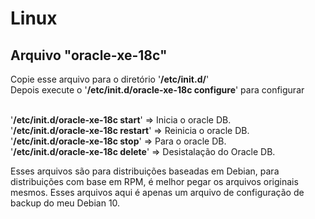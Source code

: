<h1>Linux</h1>
<h2>Arquivo "oracle-xe-18c"</h2>
<p>Copie esse arquivo para o diretório '<b>/etc/init.d/</b>' <br>
Depois execute o '<b>/etc/init.d/oracle-xe-18c configure</b>' para configurar</p><br>
'<b>/etc/init.d/oracle-xe-18c start</b>' => Inicia o oracle DB. <br>
'<b>/etc/init.d/oracle-xe-18c restart</b>' => Reinicia o oracle DB. <br>
'<b>/etc/init.d/oracle-xe-18c stop</b>' => Para o oracle DB. <br>
'<b>/etc/init.d/oracle-xe-18c delete</b>' => Desistalação do Oracle DB. <br>
<p>Esses arquivos são para distribuições baseadas em Debian, para distribuições com base em RPM, é melhor pegar os arquivos originais mesmos. Esses arquivos aqui é apenas um arquivo de configuração de backup do meu Debian 10.</p>
